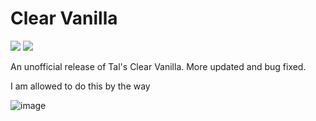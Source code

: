 # Clear Vanilla


![](https://img.shields.io/github/downloads/NSPC911/Clear-Vanilla/total?color=yellow)
![](https://img.shields.io/github/v/release/NSPC911/Clear-Vanilla?color=brown)


 An unofficial release of Tal's Clear Vanilla. More updated and bug fixed.

I am allowed to do this by the way

![image](https://github.com/NSPC911/Clear-Vanilla/assets/87571998/8c9c3651-b58a-4bd9-9193-8cbb82f6118e)
